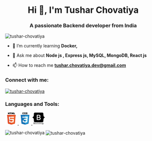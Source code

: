 <h1 align="center">Hi 👋, I'm Tushar Chovatiya</h1>
<h3 align="center">A passionate Backend developer from India</h3>

<p align="left"> <img src="https://komarev.com/ghpvc/?username=tushar-chovatiya&label=Profile%20views&color=00ff40&style=flat-square" alt="tushar-chovatiya" /> </p>


- 🌱 I’m currently learning **Docker,**

- 💬 Ask me about **Node js , Express js, MySQL, MongoDB, React js**

- 📫 How to reach me **tushar.chovatiya.dev@gmail.com**

<h3 align="left">Connect with me:</h3>
<p align="left">
    <a href="https://linkedin.com/in/tushar-chovatiya" target="blank"><img align="center" src="https://raw.githubusercontent.com/rahuldkjain/github-profile-readme-generator/master/src/images/icons/Social/linked-in-alt.svg" alt="tushar-chovatiya" height="30" width="40" /></a>
</p>

<h3 align="left">Languages and Tools:</h3>

  <p>     
            <a href="https://www.w3.org/html/" target="_blank" rel="noreferrer"> <img src="https://raw.githubusercontent.com/devicons/devicon/master/icons/html5/html5-original-wordmark.svg" alt="html5" width="40" height="40" /> </a> 
            <a href="https://www.w3schools.com/css/" target="_blank" rel="noreferrer"> <img src="https://raw.githubusercontent.com/devicons/devicon/master/icons/css3/css3-original-wordmark.svg" alt="css3" width="40" height="40" /> </a>
            <a href="https://getbootstrap.com" target="_blank" rel="noreferrer"> <img src="https://raw.githubusercontent.com/devicons/devicon/master/icons/bootstrap/bootstrap-plain-wordmark.svg" alt="bootstrap" width="40" height="40" /> </a>

</p>
            
<p><img align="left"
        src="https://github-readme-stats.vercel.app/api/top-langs?username=tushar-chovatiya&show_icons=true&theme=dracula&locale=en&layout=compact"
        alt="tushar-chovatiya" /></p>

<p>&nbsp;<img align="center"
        src="https://github-readme-stats.vercel.app/api?username=tushar-chovatiya&show_icons=true&theme=dracula&locale=en"
        alt="tushar-chovatiya" /></p>
